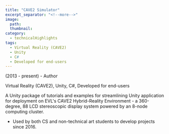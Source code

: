```yaml
---
title: "CAVE2 Simulator"
excerpt_separator: "<!--more-->"
image:
  path: 
  thumbnail: 
category:
  - technicalHighlights
tags:
  - Virtual Reality (CAVE2)
  - Unity
  - C#
  - Developed for end-users
---
```

(2013 - present) - Author

Virtual Reality (CAVE2), Unity, C#, Developed for end-users

<!--more--> 

A Unity package of tutorials and examples for streamlining Unity application for deployment on EVL's CAVE2 Hybrid-Reality Environment - a 360-degree, 88 LCD stereoscopic display system powered by an 8-node computing cluster.

   - Used by both CS and non-technical art students to develop projects since 2016.